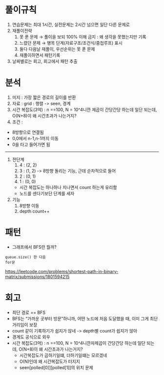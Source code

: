 # 풀이규칙
1. 연습문제는 최대 1시간, 실전문제는 2시간 넘으면 일단 다른 문제로
2. 재풀이전략
   1. 못 푼 문제 → 풀이을 보되 100% 이해 금지 : 왜 생각을 못했는지만 기록
   2. 느렸던 문제 → 병목 단계(자료구조/조건식/중첩루프) 표시
   3. 둘다 다음날 재풀이, 우선순위는 못 푼 문제
   4. 재풀이하면서 패턴기록
3. 날짜별로는 회고, 회고에서 패턴 추출

# 분석
1. 미지 : 가장 짧은 경로의 길이를 반환
2. 자료 : grid : 행렬 -> seen, 경계
3. 시간 복잡도(3억) : n ==100, N = 10^4니깐 제곱이 간당간당 하는데 일단 되는데, O(N+8)이 왜 시간초과가 나는거지? 
4. 조건 :
- 8방향으로 연결됨
- 0,0에서 n-1,n-1까지 이동
- 0을 타고 들어가면 됨
---
1. 전단계
   1. 4 : (2, 2)
   2. 3 : (1, 2) -> 8방향 돌리는 기능, 근데 순차적으로 들어
   3. 2 : (0, 1)
   4. 1 : (0, 0)
   - 시간 복잡도는 하나하나 지나면서 count 하는게 유리함
   - 노드를 센다기보단 단계를 세자
2. 기능
   1. 8방향 이동
   2. depth count++

# 패턴
- 그래프에서 BFS란 뭘까?
```text
queue.size() 한 다음  
for문
```

https://leetcode.com/problems/shortest-path-in-binary-matrix/submissions/1801594215

# 회고
- 최단 경로 == BFS
- BFS는 “가까운 곳부터 방문”하니까, 어떤 노드에 처음 도달했을 때, 이미 그게 최단 거리임이 보장
- count 같이 기록하기가 쉽지가 않네 -> depth별 count가 쉽지가 않아 
- 경계도 공식으로 외우
- 시간 복잡도(3억) : n ==100, N = 10^4니깐자제곱이 간당간당 하는데 일단 되는데, O(N+8)이 왜 시간초과가 나는거지?
  - 시간복잡도가 곱하기일떄, 더하기일떄는 모르겠네
  - O(N)인데 왜 시간복잡도가 터지지
  - seen[polled[0]][polled[1]]의 위치 문제